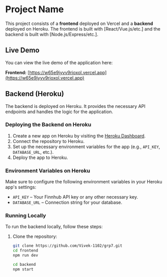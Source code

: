 # Project Name

This project consists of a **frontend** deployed on Vercel and a **backend** deployed on Heroku. The frontend is built with [React/Vue.js/etc.] and the backend is built with [Node.js/Express/etc.]. 

## Live Demo

You can view the live demo of the application here:

**Frontend:** [https://w65e9jyvv9rioxol.vercel.app](https://w65e9jyvv9rioxol.vercel.app)

## Backend (Heroku)

The backend is deployed on Heroku. It provides the necessary API endpoints and handles the logic for the application.


### Deploying the Backend on Heroku

1. Create a new app on Heroku by visiting the [Heroku Dashboard](https://dashboard.heroku.com/).
2. Connect the repository to Heroku.
3. Set up the necessary environment variables for the app (e.g., `API_KEY`, `DATABASE_URL`, etc.).
4. Deploy the app to Heroku.

### Environment Variables on Heroku
Make sure to configure the following environment variables in your Heroku app's settings:

- `API_KEY` – Your Finnhub API key or any other necessary key.
- `DATABASE_URL` – Connection string for your database.

### Running Locally
To run the backend locally, follow these steps:

1. Clone the repository:
   ```bash
   git clone https://github.com/Vivek-1102/grp7.git
   cd frontend
   npm run dev

   cd backend
   npm start
